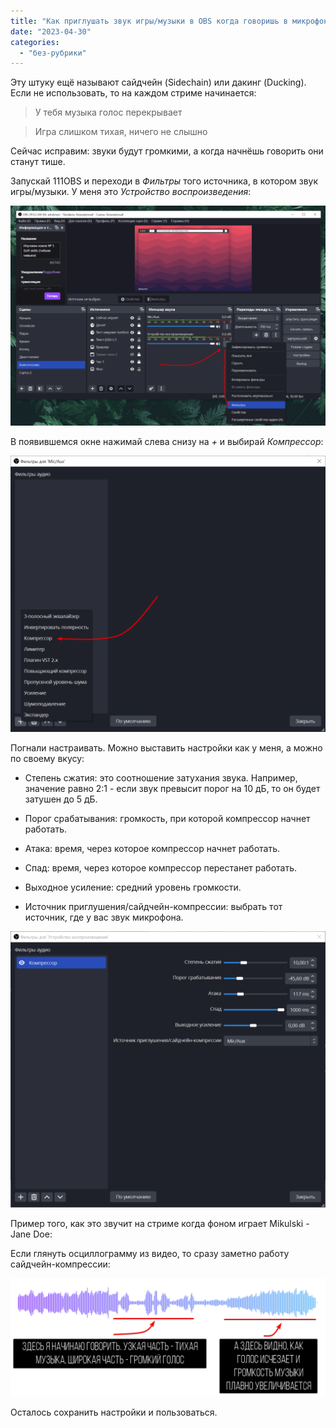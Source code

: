 ```yaml
---
title: "Как приглушать звук игры/музыки в OBS когда говоришь в микрофон"
date: "2023-04-30"
categories: 
  - "без-рубрики"
---
```


Эту штуку ещё называют сайдчейн (Sidechain) или дакинг (Ducking). Если не использовать, то на каждом стриме начинается:

> У тебя музыка голос перекрывает  

> Игра слишком тихая, ничего не слышно

Сейчас исправим: звуки будут громкими, а когда начнёшь говорить они станут тише.

Запускай 111OBS и переходи в _Фильтры_ того источника, в котором звук игры/музыки. У меня это _Устройство воспроизведения_:

![](/images/OBS-1024x715.png)

В появившемся окне нажимай слева снизу на _+_ и выбирай _Компрессор_:

![](images/OBS-kompressor-1024x898.png)

Погнали настраивать. Можно выставить настройки как у меня, а можно по своему вкусу:

- Степень сжатия: это соотношение затухания звука. Например, значение равно 2:1 - если звук превысит порог на 10 дБ, то он будет затушен до 5 дБ.

- Порог срабатывания: громкость, при которой компрессор начнет работать.

- Атака: время, через которое компрессор начнет работать.

- Спад: время, через которое компрессор перестанет работать.

- Выходное усиление: средний уровень громкости.

- Источник приглушения/сайдчейн-компрессии: выбрать тот источник, где у вас звук микрофона.

![](images/OBS-kompressor-nastrojki-1024x898.png)

Пример того, как это звучит на стриме когда фоном играет Mikulski - Jane Doe:

Если глянуть осциллограмму из видео, то сразу заметно работу сайдчейн-компрессии:

![](images/sidechain-1024x384.png)

Осталось сохранить настройки и пользоваться.
